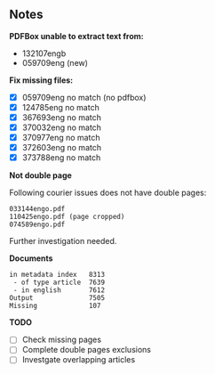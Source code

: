 
## Notes
**PDFBox unable to extract text from:**

- 132107engb
- 059709eng (new)

**Fix missing files:**

- [x] 059709eng no match (no pdfbox)
- [x] 124785eng no match
- [x] 367693eng no match
- [x] 370032eng no match
- [x] 370977eng no match
- [x] 372603eng no match
- [x] 373788eng no match

**Not double page**

Following courier issues does not have double pages:

    033144engo.pdf
    110425engo.pdf (page cropped)
    074589engo.pdf

Further investigation needed.

**Documents**

	in metadata index   8313
	 - of type article  7639
	 - in english       7612
    Output              7505
    Missing             107

**TODO**

- [ ] Check missing pages
- [ ] Complete double pages exclusions
- [ ] Investgate overlapping articles
